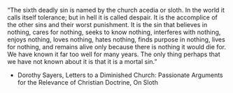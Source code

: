 “The sixth deadly sin is named by the church acedia or sloth. In the world it calls itself tolerance; but in hell it is called despair. It is the accomplice of the other sins and their worst punishment. It is the sin that believes in nothing, cares for nothing, seeks to know nothing, interferes with nothing, enjoys nothing, loves nothing, hates nothing, finds purpose in nothing, lives for nothing, and remains alive only because there is nothing it would die for. We have known it far too well for many years. The only thing perhaps that we have not known about it is that it is a mortal sin.”
- Dorothy Sayers, Letters to a Diminished Church: Passionate Arguments for the Relevance of Christian Doctrine, On Sloth